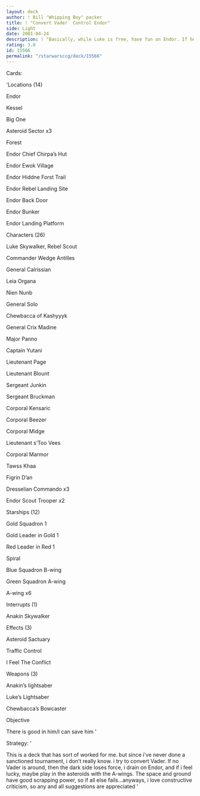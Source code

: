```yaml
---
layout: deck
author: ! Bill "Whipping Boy" packer
title: ! "Convert Vader  Control Endor"
side: Light
date: 2001-04-24
description: ! "Basically, while Luke is free, have fun on Endor. If he’s captured by an Imp, they lose 2 a turn, and have fun on Endor. If it’s Vader who captured Luke, start winning battles on Endor and try to convert Vader"
rating: 3.0
id: 15566
permalink: "/starwarsccg/deck/15566"
---
```

Cards: 

'Locations (14)

Endor

Kessel

Big One

Asteroid Sector x3

Forest

Endor Chief Chirpa’s Hut

Endor Ewok Village

Endor Hiddne Forst Trail

Endor Rebel Landing Site

Endor Back Door

Endor Bunker

Endor Landing Platform


Characters (26)

Luke Skywalker, Rebel Scout

Commander Wedge Antilles

General Calrissian

Leia Organa

Nien Nunb

General Solo

Chewbacca of Kashyyyk

General Crix Madine

Major Panno

Captain Yutani

Lieutenant Page

Lieutenant Blount

Sergeant Junkin

Sergeant Bruckman

Corporal Kensaric

Corporal Beezer

Corporal Midge

Lieutenant s’Too Vees

Corporal Marmor

Tawss Khaa

Figrin D’an

Dresselian Commando x3

Endor Scout Trooper x2


Starships (12)

Gold Squadron 1

Gold Leader in Gold 1

Red Leader in Red 1

Spiral

Blue Squadron B-wing

Green Squadron A-wing

A-wing x6


Interrupts (1)

Anakin Skywalker


Effects (3)

Asteroid Sactuary

Traffic Control

I Feel The Conflict


Weapons (3) 

Anakin’s lightsaber

Luke’s Lightsaber

Chewbacca’s Bowcaster


Objective

There is good in him/I can save him '

Strategy: '

This is a deck that has sort of worked for me. but since i’ve never done a sanctioned tournament, i don’t really know. i try to convert Vader. If no Vader is around, then the dark side loses force, i drain on Endor, and if i feel lucky, maybe play in the asteroids with the A-wings. The space and ground have good scrapping power, so if all else fails...anyways, i love constructive criticism, so any and all suggestions are appreciated '
